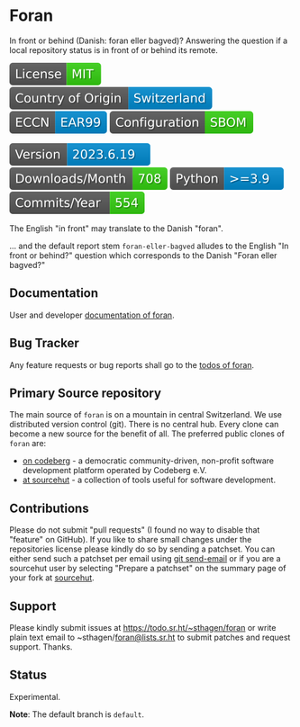 # Foran

In front or behind (Danish: foran eller bagved)? Answering the question if a local repository status is in front of or behind its remote.

[![License](docs/badges/license-spdx-mit.svg)](https://git.sr.ht/~sthagen/foran/tree/default/item/LICENSE)
[![Country of Origin](docs/badges/country-of-origin-name-switzerland-neutral.svg)](https://git.sr.ht/~sthagen/foran/tree/default/item/COUNTRY-OF-ORIGIN)
[![Export Classification Control Number (ECCN)](docs/badges/export-control-classification-number_eccn-ear99-neutral.svg)](https://git.sr.ht/~sthagen/foran/tree/default/item/EXPORT-CONTROL-CLASSIFICATION-NUMBER)
[![Configuration](docs/badges/configuration-sbom.svg)](https://git.sr.ht/~sthagen/foran/tree/default/item/docs/third-party/README.md)

[![Version](docs/badges/latest-release.svg)](https://pypi.python.org/pypi/foran/)
[![Downloads](docs/badges/downloads-per-month.svg)](https://pepy.tech/project/foran)
[![Python](docs/badges/python-versions.svg)](https://pypi.python.org/pypi/foran/)
[![Maintenance Status](docs/badges/commits-per-year.svg)](https://git.sr.ht/~sthagen/foran/log)

The English "in front" may translate to the Danish "foran".

... and the default report stem `foran-eller-bagved` alludes to the English "In front or behind?" question which corresponds to the Danish "Foran eller bagved?"

## Documentation

User and developer [documentation of foran](https://codes.dilettant.life/docs/foran).

## Bug Tracker

Any feature requests or bug reports shall go to the [todos of foran](https://todo.sr.ht/~sthagen/foran).

## Primary Source repository

The main source of `foran` is on a mountain in central Switzerland.
We use distributed version control (git).
There is no central hub.
Every clone can become a new source for the benefit of all.
The preferred public clones of `foran` are:

* [on codeberg](https://codeberg.org/sthagen/foran) - a democratic community-driven, non-profit software development platform operated by Codeberg e.V.
* [at sourcehut](https://git.sr.ht/~sthagen/foran) - a collection of tools useful for software development.

## Contributions

Please do not submit "pull requests" (I found no way to disable that "feature" on GitHub).
If you like to share small changes under the repositories license please kindly do so by sending a patchset.
You can either send such a patchset per email using [git send-email](https://git-send-email.io) or 
if you are a sourcehut user by selecting "Prepare a patchset" on the summary page of your fork at [sourcehut](https://git.sr.ht/).

## Support

Please kindly submit issues at https://todo.sr.ht/~sthagen/foran or write plain text email to ~sthagen/foran@lists.sr.ht to submit patches and request support. Thanks.

## Status

Experimental.

**Note**: The default branch is `default`.
